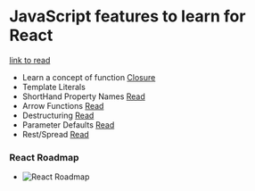 # JavaScript features to learn for React

[link to read](https://kentcdodds.com/blog/javascript-to-know-for-react)

- Learn a concept of function [Closure](https://whatthefork.is/closure)
- Template Literals
- ShortHand Property Names [Read](https://developer.mozilla.org/en-US/docs/Web/JavaScript/Reference/Operators/Object_initializer#new_notations_in_ecmascript_2015)
- Arrow Functions [Read](https://developer.mozilla.org/en-US/docs/Web/JavaScript/Reference/Functions/Arrow_functions)
- Destructuring [Read](https://developer.mozilla.org/en-US/docs/Web/JavaScript/Reference/Operators/Destructuring_assignment)
- Parameter Defaults [Read](https://developer.mozilla.org/en-US/docs/Web/JavaScript/Reference/Functions/Default_parameters)
- Rest/Spread [Read]()

### React Roadmap
- ![React Roadmap](https://files.slack.com/files-pri/T02CWK499-F01QLJQHM8A/react-learnings-map.png)
